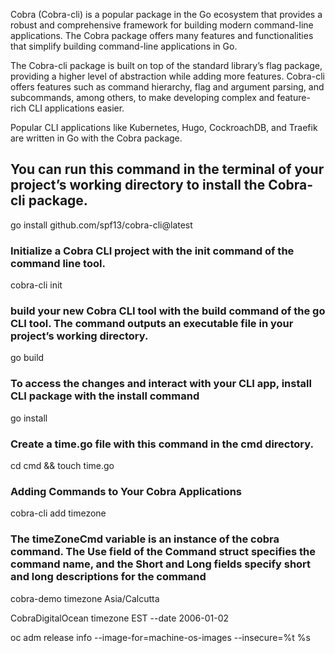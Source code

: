 Cobra (Cobra-cli) is a popular package in the Go ecosystem that provides a robust and comprehensive framework for building modern command-line applications. The Cobra package offers many features and functionalities that simplify building command-line applications in Go.

The Cobra-cli package is built on top of the standard library’s flag package, providing a higher level of abstraction while adding more features. Cobra-cli offers features such as command hierarchy, flag and argument parsing, and subcommands, among others, to make developing complex and feature-rich CLI applications easier.

Popular CLI applications like Kubernetes, Hugo, CockroachDB, and Traefik are written in Go with the Cobra package.

## You can run this command in the terminal of your project’s working directory to install the Cobra-cli package.
go install github.com/spf13/cobra-cli@latest

### Initialize a Cobra CLI project with the init command of the command line tool.
cobra-cli init

### build your new Cobra CLI tool with the build command of the go CLI tool. The command outputs an executable file in your project’s working directory.
go build

### To access the changes and interact with your CLI app,  install CLI package with the install command
go install

### Create a time.go file with this command in the cmd directory.
cd cmd && touch time.go

###  Adding Commands to Your Cobra Applications
cobra-cli add timezone

### The timeZoneCmd variable is an instance of the cobra command. The Use field of the Command struct specifies the command name, and the Short and Long fields specify short and long descriptions for the command

cobra-demo timezone Asia/Calcutta

CobraDigitalOcean timezone EST --date 2006-01-02


oc adm release info --image-for=machine-os-images --insecure=%t %s